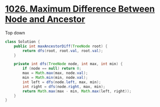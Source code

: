 # [1026. Maximum Difference Between Node and Ancestor](https://leetcode.com/problems/maximum-difference-between-node-and-ancestor/)

Top down

```java
class Solution {
    public int maxAncestorDiff(TreeNode root) {
        return dfs(root, root.val, root.val);
    }

    private int dfs(TreeNode node, int max, int min) {
        if (node == null) return 0;
        max = Math.max(max, node.val);
        min = Math.min(min, node.val);
        int left = dfs(node.left, max, min);
        int right = dfs(node.right, max, min);
        return Math.max(max - min, Math.max(left, right));
    }
}
```

